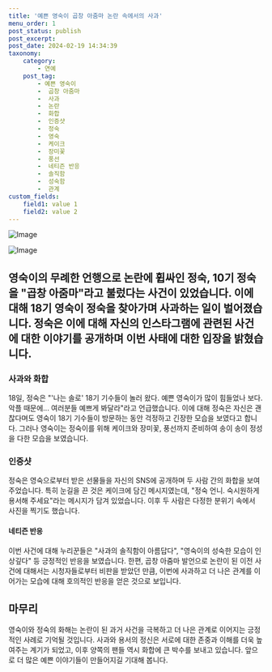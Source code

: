```yaml
---
title: '예쁜 영숙이 곱창 아줌마 논란 속에서의 사과'
menu_order: 1
post_status: publish
post_excerpt: 
post_date: 2024-02-19 14:34:39
taxonomy:
    category:
        - 연예
    post_tag:
        - 예쁜 영숙이
        -  곱창 아줌마
        -  사과
        -  논란
        -  화합
        -  인증샷
        -  정숙
        -  영숙
        -  케이크
        -  장미꽃
        -  풍선
        -  네티즌 반응
        -  솔직함
        -  성숙함
        -  관계
custom_fields:
    field1: value 1
    field2: value 2
---
```


![Image](https://mimgnews.pstatic.net/image/076/2024/02/19/2024022001001225100166231_20240219092702181.jpg?type=w540)

![Image](https://ssl.pstatic.net/mimgnews/image/076/2024/02/19/2024022001001225100166232_20240219092702185.jpg?type=w540)

## 영숙이의 무례한 언행으로 논란에 휩싸인 정숙, 10기 정숙을 "곱창 아줌마"라고 불렀다는 사건이 있었습니다. 이에 대해 18기 영숙이 정숙을 찾아가며 사과하는 일이 벌어졌습니다. 정숙은 이에 대해 자신의 인스타그램에 관련된 사건에 대한 이야기를 공개하며 이번 사태에 대한 입장을 밝혔습니다. 
### 사과와 화합
18일, 정숙은 "'나는 솔로' 18기 기수들이 놀러 왔다. 예쁜 영숙이가 많이 힘들었나 보다. 악플 때문에... 여러분들 예쁘게 봐달라"라고 언급했습니다. 이에 대해 정숙은 자신은 괜찮다며도 영숙이 18기 기수들이 방문하는 동안 걱정하고 긴장한 모습을 보였다고 합니다. 그러나 영숙이는 정숙이를 위해 케이크와 장미꽃, 풍선까지 준비하여 송이 송이 정성을 다한 모습을 보였습니다.
### 인증샷
정숙은 영숙으로부터 받은 선물들을 자신의 SNS에 공개하며 두 사람 간의 화합을 보여주었습니다. 특히 눈길을 끈 것은 케이크에 담긴 메시지였는데, "정숙 언니. 숙시원하게 용서해 주세요"라는 메시지가 담겨 있었습니다. 이후 두 사람은 다정한 분위기 속에서 사진을 찍기도 했습니다.
#### 네티즌 반응
이번 사건에 대해 누리꾼들은 "사과의 솔직함이 아름답다", "영숙이의 성숙한 모습이 인상깊다" 등 긍정적인 반응을 보였습니다. 한편, 곱창 아줌마 발언으로 논란이 된 이전 사건에 대해서는 시청자들로부터 비판을 받았던 만큼, 이번에 사과하고 더 나은 관계를 이어가는 모습에 대해 호의적인 반응을 얻은 것으로 보입니다.
## 마무리
영숙이와 정숙의 화해는 논란이 된 과거 사건을 극복하고 더 나은 관계로 이어지는 긍정적인 사례로 기억될 것입니다. 사과와 용서의 정신은 서로에 대한 존중과 이해를 더욱 높여주는 계기가 되었고, 이후 양쪽의 팬들 역시 화합에 큰 박수를 보내고 있습니다. 앞으로 더 많은 예쁜 이야기들이 만들어지길 기대해 봅니다.
